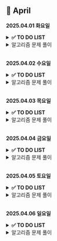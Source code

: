## 📅 April

**2025.04.01 화요일**
<details> 
<summary><b>✅ TO DO LIST</b></summary>

<h3>🌱 Spring  </h3>
인프런 김영한 스프링입문

- [X] 프로젝트 환경 설정

- [X] 스프링 웹 개발 기초

- [X] 회원 관리 예제 - 백엔드 개발

<h3>🧠 Algorithm </h3>

- [X] 다익스트라 연습

</details>

<details>
<summary>알고리즘 문제 풀이</summary>

<details>
<summary>BOJ1238. 파티</summary>

[문제](https://www.acmicpc.net/problem/1238)  
[코드](../APS/BOJ/BOJ1238_파티.java)

> - 아이디어
>   - 다익스트라 2개 써서 오는 거 가는 거 계산해주고 더한 값이 가장 큰 거 출력
> - 느낀점
>   - 골드3이라서 쫄았는데 그냥 평범한 다익스트라 문제였다...그래프 문제가 거의 골드라서 경험치 잘 오르는 게 약간 머쓱함

</details>

<details>
<summary>BOJ11725. 트리의 부모 찾기</summary>

[문제](https://www.acmicpc.net/problem/11725)  
[코드](../APS/BOJ/BOJ11725_트리의부모찾기.java)

> - 아이디어
>   - bfs로 내려가면서 부모 저장해줌
> - 느낀점
>   - 쉬운 듯

</details>

<details>
<summary>BOJ4673. 셀프 넘버</summary>

[문제](https://www.acmicpc.net/problem/4673)  
[코드](../APS/BOJ/BOJ4673_셀프넘버.java)

> - 메모
>   - 툭하면 까먹는 각 자리수 더하는 방법...

</details>

<details>
<summary>BOJ16234. 인구 이동</summary>

[문제](https://www.acmicpc.net/problem/16234)  
[코드](../APS/BOJ/BOJ16234_인구이동.java)

> - 아이디어
>   - 하루 인구이동 일어나는 거 구현해놓고, while true 로 돌리면서 인구이동이 일어나지 않으면 return 해주기
> - 느낀점
>   - 하루 인구이동까지는 구현하기 까다롭지 않았는데 날짜 넘기면서 꼬였음

</details>

</details>

<br>

**2025.04.02 수요일**
<details> 
<summary><b>✅ TO DO LIST</b></summary>

<h3>🌱 Spring  </h3>
인프런 김영한 스프링입문

- [X] 스프링 빈과 의존관계

- [X] 회원 관리 예제 - 웹 MVC 개발

</details>

<details>
<summary>알고리즘 문제 풀이</summary>

<details>
<summary>BOJ1068. 트리</summary>

[문제](https://www.acmicpc.net/problem/1068)  
[코드](../APS/BOJ/BOJ1068_트리.java)
> - 아이디어
>   - 그래프 다 만들어주고, 제거할 노드의 자식리스트 비워주고, 전체 훑으면서 제거할 노드를 자식으로 갖는 경우 그 리스트에서도 빼줌
>   - 리프노드인지는 flag 변수 써서 처리
>   - head를 제거하는 경우 처리
> - 느낀점
>   - visited 배열 안 써줘도 될 것 같은데 그냥 혹시나 중복되는 자식 있을까봐 써줌. 근데 트리의 정의 자체가 모든 노드는 하나의 부모만 가져야 한대....필요없었음.

</details>

</details>

<br>

**2025.04.03 목요일**
<details>
<summary><b>✅ TO DO LIST</b></summary>

<h3>🌱 Spring  </h3>
인프런 김영한 스프링입문

- [ ] 스프링 DB 접근 기술

</details>

<details>
<summary>알고리즘 문제 풀이</summary>

<details>
<summary>BOJ14940. 쉬운 최단거리</summary>

[문제](https://www.acmicpc.net/problem/14940)  
[코드](../APS/BOJ/BOJ14940_쉬운최단거리.java)
> - 느낀점
>   - 델타 범위 설정 잘못해서 틀림...(nx < N && ny < N)...

</details>

<details>
<summary>SWEA1970. 쉬운 거스름돈</summary>

[문제](https://swexpertacademy.com/main/code/problem/problemDetail.do?contestProbId=AV5PsIl6AXIDFAUq)  
[코드](../APS/SWEA/SWEA1970_쉬운거스름돈.java)

> - 아이디어
>   - 큰 돈부터 채워넣기
> - 느낀점
>   - 쉬웠다

</details>

<details>
<summary>BOJ18352. 특정 거리의 도시 찾기</summary>

[문제](https://www.acmicpc.net/problem/18352)
[코드](../APS/BOJ/BOJ18352_특정거리의도시찾기_다익스트라.java)

> - 느낀점
>   - 다익스트라 안 까먹게 연습 겸 풀어봄
> - 메모
>   - pq에 넣을 때 최단거리로 갱신된 Edge로 안 넣으면 시간초과 남!

</details>

<details>
<summary>BOJ14938. 서강 그라운드</summary>

[문제](https://www.acmicpc.net/problem/14938)  
[코드](../APS/BOJ/BOJ14938_서강그라운드.java)
> - 아이디어
>   1. 각 노드를 시작점으로 하는 전체 노드의 최단 거리를 구하고
>   2. 그 중에서 시작점 아이템 + 거리가 r 이하인 애들 아이템 먹어주기
>   3. MaxItem 갱신
> - 느낀점
>   - 설계의 중요성...냅다 코드로 쓰려니까 헷갈렸는데 막상 단계를 나누니까 그렇게 어려울 건 없었다

</details>

</details>

<br>

**2025.04.04 금요일**
<details>
<summary><b>✅ TO DO LIST</b></summary>
<h3>🌱 Spring  </h3>
인프런 김영한 스프링입문

- [X] 스프링 DB 접근 기술

</details>

<details>
<summary>알고리즘 문제 풀이</summary>

<details>
<summary>SWEA1949. 등산로 조성</summary>

[문제](https://swexpertacademy.com/main/code/problem/problemDetail.do?contestProbId=AV5PoOKKAPIDFAUq)  
[코드](../APS/SWEA/SWEA1949_등산로조성.java)
> - 아이디어
>   1. 가장 높은 봉우리 찾아서 시작 (여러 개일 수 있음)
>   2. 사방탐색해서 더 작으면 이동
>   3. 같거나 큰 곳을 만났으면 1부터 K까지 빼보고 계속 이동해봄
>   4. 최대 깊이 저장
> - 느낀점
>   - 큰 논리는 맞았는데 처음엔 maxDepth 테케마다 초기화 안 해줘서 꼬였고  
>   그 다음엔 visited 체크해줬다가 dfs 끝나면 푸는 거 깜빡해서 좀 헤맸다
> - 메모
>   - 중간 중간 논 시간 다 포함해서 2시간 좀 넘게 걸린 듯?

</details>

<details>
<summary>BOJ11660. 구간 합 구하기 5</summary>

[문제](https://www.acmicpc.net/problem/11660)  
[코드](../APS/BOJ/BOJ11660_구간합구하기5.java)
> - 아이디어
>   - 전체 map 행마다 구간합 배열 만들어놓고
>   - x1,y1 ~ x2,y2 에 속하는 네모 구간을 한 줄씩 내려가면서 행별 구간합 더해주기

</details>

</details>

<br>

**2025.04.05 토요일**
<details>
<summary><b>✅ TO DO LIST</b></summary>
<h3>🌱 Spring  </h3>
인프런 김영한 스프링입문

- [X] 스프링 DB 접근 기술

- [X] AOP

- [X] 다음으로

</details>

<details>
<summary>알고리즘 문제 풀이</summary>

<details>
<summary>SWEA5656. 벽돌 깨기</summary>

[문제](https://swexpertacademy.com/main/code/problem/problemDetail.do?contestProbId=AWXRQm6qfL0DFAUo)  
[코드](../APS/SWEA/SWEA5656_벽돌깨기.java)

> - 아이디어
>   1. 구슬을 떨어뜨릴 열 고르기 (순열 dfs)
>   2. 떨어뜨린 칸을 기점으로 퍼지면서 깨뜨릴 수 있는 벽돌 다 깨뜨리기 (dfs / bfs)
>   3. 공중에 뜬 벽돌 끌어내려주기
>   4. 3 끝나고 바뀐 map으로 1~3번 단계 구슬 개수만큼 반복
> - 느낀점
>   - 가장 까다로웠던 부분은 갱신된 map을 어디까지 갖고 다니고 어디서 초기화해줘야 하는지 + 공중에 뜬 벽돌을 어떻게 끌어내려줄지
> - 메모
>   - chatGPT의 도움으로 풀었기 때문에 다시 봐야 함. 로직 혼자 떠올릴 수 있을 때까지 연습해볼 것

</details>

<details>
<summary>BOJ12101. 1,2,3 더하기 2</summary>

[문제](https://www.acmicpc.net/problem/12101)  
[코드](../APS/groupstudy/algorithm_study/BOJ12101_123더하기2.java)
[코드](../APS/groupstudy/algorithm_study/BOJ12101_123더하기2.java)
> - 아이디어
>  - n은 11보다 작다. 최대 10 -> 전체 조합의 개수는 ? dp[n] = dp[n-3] + dp[n-2] + dp[n-1] -> dp[10] = 274개
>  - 1로만 다 더해도 res 배열 최대 10자리. 3의 10승 = 59049. 브루트포스 가능
>  - 조합마다 길이 다름 -> res 배열 arr 말고 list로 관리
>  - 1부터 3까지 넣어보면서 바로바로 합 구해주고, N보다 커지면 return;  
>   N 되면 cnt 올려줌 (N 만들 수 있는 가능한 조합 개수)  
>   cnt가 K가 되면 가능한 조합 중 K번째라는 뜻. 출력해주고 return;  
>   아니다 싶으면 이전 상태로 돌아가야 하므로  
>   `*sum* -= i;`  
>   `*res*.remove(*res*.size() - 1);` 
> - 느낀점
>   - 요즘 맨날 그래프 문제만 풀다 보니 순열조합 또 까먹었는지 시간을 엄청 썼다
>   - 함수 끝나면 다시 마지막으로 작업했던 거 빼서 돌려놓으면 백트래킹 된다는 걸 자꾸 놓침
>   - 백트래킹 연습 좀 해야지...

</details>

<details>
<summary>BOJ15988. 1,2,3 더하기 3</summary>

[문제](https://www.acmicpc.net/problem/15988)  
[코드](../APS/groupstudy/algorithm_study/BOJ15988_123더하기3.java)
> - 메모
>   - 자료형 쓰는 데서 또 꼬임. 숫자 커진다 싶으면 long 쓸 것


</details>

<details>
<summary>BOJ1189. 컴백홈</summary>

[문제](https://www.acmicpc.net/problem/1189)  
[코드](../APS/groupstudy/algorithm_study/BOJ1189_컴백홈.java)
> - 아이디어
>   - 출발 위치에서 dfs로 탐색하면서 도착지에 도착하는 경로 탐색. 도착하는 경우 중 depth가 K인 경우에만 cnt 올려줌
>   - K보다 멀리 돌아가게 되는 루트는 전부 return `if(depth > K) return;`
> - 느낀점
>   - 기본적인 dfs... 쉬웠다. 한 10분 걸린 듯?
</details>

<details>
<summary>BOJ25511. 값이 k인 트리노드의 깊이</summary>

[문제](https://www.acmicpc.net/problem/25511)  
[코드](../APS/groupstudy/algorithm_study/BOJ25511_값이k인트리노드의깊이.java)

> - 아이디어
>   - 그래프 만들어주고 dfs 내려가다가 값이 k인 애 발견하면 출력 후 리턴
> - 느낀점
>   - 이것도 기본 dfs. 집중력 흐려져서 한 15분 걸림

</details>

<details>
<summary>BOJ14650. 걷다보니 신천역 삼 (Small)</summary>

[문제](https://www.acmicpc.net/problem/14650)  
[코드](../APS/groupstudy/algorithm_study/BOJ14650_걷다보니신천역삼Small.java)

> - 아이디어
>   - 가능한 모든 조합 만들어보고, 맨앞자리 0인 경우 return
        맨앞자리가 0이 아니면서 자리수 채워지면 String으로 합친 후 다시 parseInt 해서 숫자로 바꿔주고 3의 배수인지 검사 
> - 메모
>   - 통과하고 나서 gpt한테 최적화해달라고 했는데  
>    3의 배수는 모든 자리수를 더했을 때 3의 배수여야 한다고 함…  
>   미리 알았으면 한 자리 고를 때마다 sum 더해줘서 더 쉽게 계산했을 텐데
</details>


</details>

<br>

**2025.04.06 일요일**
<details>
<summary><b>✅ TO DO LIST</b></summary>
<h3>🌱 Spring  </h3>
인프런 김영한 스프링 입문

- [ ] 전체 복습

인프런 김영한 스프링 핵심 원리 - 기본편

- [ ] 강의 소개
- [ ] 객체 지향 설계와 스프링

</details>

<details>
<summary>알고리즘 문제 풀이</summary>

<details>
<summary>BOJ7576. 토마토</summary>

[문제](https://www.acmicpc.net/problem/7576)  
[코드](../APS/BOJ/BOJ7576_토마토.java)
> - 아이디어
>   - bfs 돌려서 최대 일수 저장하고, bfs 다 끝나도 안 익은 애 있으면 -1 출력, 없으면 최대 깊이 출력
> - 느낀점
>   - 이제 이 정도는 무난하게 푼다. 한 15분~20분 걸림
</details>

<details>
<summary>BOJ2293. 동전 1</summary>

[문제](https://www.acmicpc.net/problem/2293)  
[코드](../APS/BOJ/BOJ2293_동전1.java)

> - 아이디어
>   - 동전별로 누적
>   - 순서가 중요했다면 for문 두 개 위치 바꿔야 했음
> - 느낀점
>   - dp...너무 어렵다
>   - dp 문젠 걸 알았지만 도저히 점화식이 생각 안 나서 조합으로 풀었다가 당연히 메모리초과 남
>   - 어렴풋이 감이 잡힐 듯 말 듯 했는데 식으로 표현이 안 됐음
> - 메모
>   - gpt 도움으로 풀었음
</details>

<details>
<summary>BOJ12865. 평범한 배낭</summary>

[문제](https://www.acmicpc.net/problem/12865)  
[코드](../APS/BOJ/BOJ12865_평범한배낭.java)

> - 아이디어
>   - 물건 반복 돌면서, 넣을 수 있으면 넣어보고,  
>   이미 저장된 값 VS dp[내 무게] + dp[(목표 무게 - 내 무게)] 비교  
> - 느낀점
>   - 어렵다.........
> - 메모
>   - 물건을 중복으로 넣지 않으려면 K -> weights[K] 로 내림차순 탐색해야 한다고 함
>   - GPT의 도움을 받았다...
</details>


</details>